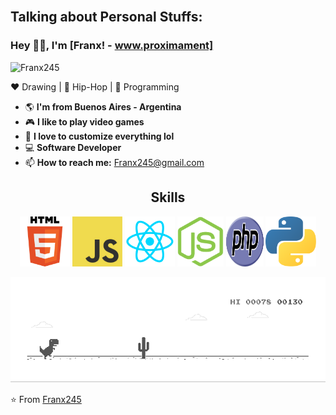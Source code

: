 <br/>

## **Talking about Personal Stuffs:**
### Hey 👋🏽, I'm [Franx! - www.proximament]  
<p align="left"> <img src="https://komarev.com/ghpvc/?username=Franx245" alt="Franx245" /> </p> 

:heart: Drawing | :black_heart: Hip-Hop | :blue_heart: Programming

- :earth_americas: **I'm from Buenos Aires - Argentina**
- :video_game: **I like to play video games**
- :gem: **I love to customize everything lol**
- 💻 **Software Developer**
- 📫 **How to reach me:** Franx245@gmail.com
<h2 align="center">Skills</h2>

<div align="center">
  <img src='./images/skills/html.png' height='80px'>
  <img src='./images/skills/javascript.jpg' height='80px'>
  <img src='./images/skills/react.png' height='80px'>
  <img src='./images/skills/nodejs.png' height='80px'>
  <img src='./images/skills/php.png' width="60px" height='80px'>
  <img src='./images/skills/python.png' height='80px'>
</div>



![Dino](https://raw.githubusercontent.com/sanket9006/sanket9006/master/dino.gif)




⭐️ From [Franx245](https://github.com/[Franx245])
